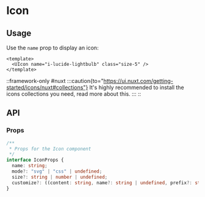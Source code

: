 # Icon

## Usage

Use the `name` prop to display an icon:

```vue
<template>
  <UIcon name="i-lucide-lightbulb" class="size-5" />
</template>
```

::framework-only
#nuxt
  :::caution{to="https://ui.nuxt.com/getting-started/icons/nuxt#collections"}
  It's highly recommended to install the icons collections you need, read more about this.
  :::
::

## API

### Props

```ts
/**
 * Props for the Icon component
 */
interface IconProps {
  name: string;
  mode?: "svg" | "css" | undefined;
  size?: string | number | undefined;
  customize?: ((content: string, name?: string | undefined, prefix?: string | undefined, provider?: string | undefined) => string) | undefined;
}
```

